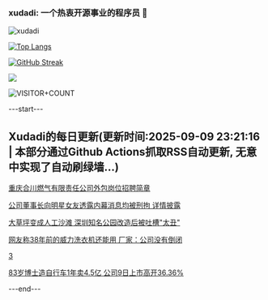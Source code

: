 ### xudadi: 一个热衷开源事业的程序员 👋

![xudadi](https://github-readme-stats-git-masterorgs-github-readme-stats-team.vercel.app/api?username=xudadi)

[![Top Langs](https://github-readme-stats.vercel.app/api/top-langs/?username=xudadi)](https://github.com/anuraghazra/github-readme-stats)

[![GitHub Streak](https://streak-stats.demolab.com?user=xudadi&locale=zh_Hans)](https://git.io/streak-stats)

![](https://raw.githubusercontent.com/xudadi/xudadi/main/assets/github-contribution-grid-snake.svg)

![VISITOR+COUNT](https://komarev.com/ghpvc/?username=xudadi&label=VISITOR+COUNT)


---start---

## Xudadi的每日更新(更新时间:2025-09-09 23:21:16 | 本部分通过Github Actions抓取RSS自动更新, 无意中实现了自动刷绿墙...)

[重庆合川燃气有限责任公司外包岗位招聘简章](https://www.gongkaoleida.com/article/2610079)

[公司董事长向明星女友透露内幕消息均被刑拘 详情披露](https://m.163.com/news/article/K91K3P7I051492T3.html)

[大草坪变成人工沙滩 深圳知名公园改造后被吐槽"太丑"](https://m.163.com/news/article/K9181LAQ05129QAF.html)

[网友称38年前的威力洗衣机还能用 厂家：公司没有倒闭](https://m.163.com/news/article/K90ULPNJ053469LG.html)

[3](https://m.163.com/touch/news/sub/domestic)

[83岁博士造自行车1年卖4.5亿 公司9日上市高开36.36%](https://m.163.com/news/article/K91DIR1L0512B07B.html)

---end---
